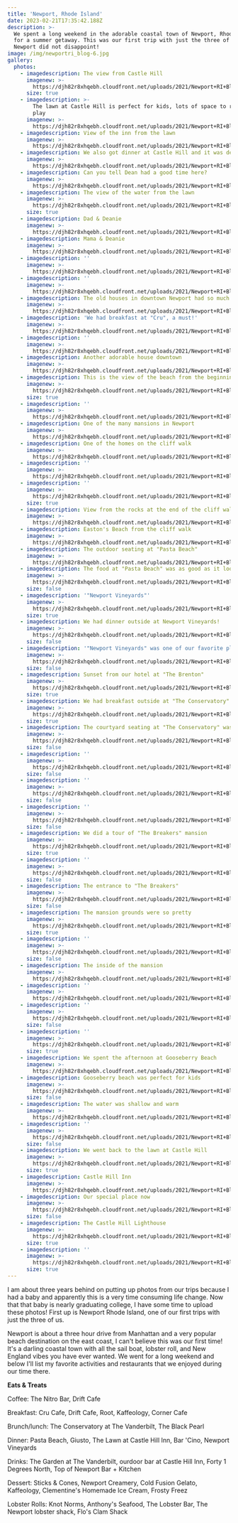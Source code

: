 ```yaml
---
title: 'Newport, Rhode Island'
date: 2023-02-21T17:35:42.188Z
description: >-
  We spent a long weekend in the adorable coastal town of Newport, Rhode Island
  for a summer getaway. This was our first trip with just the three of us and
  Newport did not disappoint!
image: /img/newportri_blog-6.jpg
gallery:
  photos:
    - imagedescription: The view from Castle Hill
      imagenew: >-
        https://djh82r8xhqebh.cloudfront.net/uploads/2021/Newport+RI+Blog/NewportRI_blog-1.jpg
      size: true
    - imagedescription: >-
        The lawn at Castle Hill is perfect for kids, lots of space to run and
        play
      imagenew: >-
        https://djh82r8xhqebh.cloudfront.net/uploads/2021/Newport+RI+Blog/NewportRI_blog-2.jpg
    - imagedescription: View of the inn from the lawn
      imagenew: >-
        https://djh82r8xhqebh.cloudfront.net/uploads/2021/Newport+RI+Blog/NewportRI_blog-4.jpg
    - imagedescription: We also got dinner at Castle Hill and it was delicious
      imagenew: >-
        https://djh82r8xhqebh.cloudfront.net/uploads/2021/Newport+RI+Blog/NewportRI_blog-3.jpg
    - imagedescription: Can you tell Dean had a good time here?
      imagenew: >-
        https://djh82r8xhqebh.cloudfront.net/uploads/2021/Newport+RI+Blog/NewportRI_blog-5.jpg
    - imagedescription: The view of the water from the lawn
      imagenew: >-
        https://djh82r8xhqebh.cloudfront.net/uploads/2021/Newport+RI+Blog/NewportRI_blog-6.jpg
      size: true
    - imagedescription: Dad & Deanie
      imagenew: >-
        https://djh82r8xhqebh.cloudfront.net/uploads/2021/Newport+RI+Blog/NewportRI_blog-7.jpg
    - imagedescription: Mama & Deanie
      imagenew: >-
        https://djh82r8xhqebh.cloudfront.net/uploads/2021/Newport+RI+Blog/NewportRI_blog-8.jpg
    - imagedescription: ''
      imagenew: >-
        https://djh82r8xhqebh.cloudfront.net/uploads/2021/Newport+RI+Blog/NewportRI_blog-10.jpg
    - imagedescription: ''
      imagenew: >-
        https://djh82r8xhqebh.cloudfront.net/uploads/2021/Newport+RI+Blog/NewportRI_blog-9.jpg
    - imagedescription: The old houses in downtown Newport had so much character
      imagenew: >-
        https://djh82r8xhqebh.cloudfront.net/uploads/2021/Newport+RI+Blog/NewportRI_blog-11.jpg
    - imagedescription: 'We had breakfast at "Cru", a must!'
      imagenew: >-
        https://djh82r8xhqebh.cloudfront.net/uploads/2021/Newport+RI+Blog/NewportRI_blog-12.jpg
    - imagedescription: ''
      imagenew: >-
        https://djh82r8xhqebh.cloudfront.net/uploads/2021/Newport+RI+Blog/NewportRI_blog-13.jpg
    - imagedescription: Another adorable house downtown
      imagenew: >-
        https://djh82r8xhqebh.cloudfront.net/uploads/2021/Newport+RI+Blog/NewportRI_blog-14.jpg
    - imagedescription: This is the view of the beach from the beginning of the cliff walk
      imagenew: >-
        https://djh82r8xhqebh.cloudfront.net/uploads/2021/Newport+RI+Blog/NewportRI_blog-23.jpg
      size: true
    - imagedescription: ''
      imagenew: >-
        https://djh82r8xhqebh.cloudfront.net/uploads/2021/Newport+RI+Blog/NewportRI_blog-25.jpg
    - imagedescription: One of the many mansions in Newport
      imagenew: >-
        https://djh82r8xhqebh.cloudfront.net/uploads/2021/Newport+RI+Blog/NewportRI_blog-26.jpg
    - imagedescription: One of the homes on the cliff walk
      imagenew: >-
        https://djh82r8xhqebh.cloudfront.net/uploads/2021/Newport+RI+Blog/NewportRI_blog-27.jpg
    - imagedescription: ''
      imagenew: >-
        https://djh82r8xhqebh.cloudfront.net/uploads/2021/Newport+RI+Blog/NewportRI_blog-28.jpg
    - imagedescription: ''
      imagenew: >-
        https://djh82r8xhqebh.cloudfront.net/uploads/2021/Newport+RI+Blog/NewportRI_blog-24.jpg
      size: true
    - imagedescription: View from the rocks at the end of the cliff walk
      imagenew: >-
        https://djh82r8xhqebh.cloudfront.net/uploads/2021/Newport+RI+Blog/NewportRI_blog-29.jpg
    - imagedescription: Easton's Beach from the cliff walk
      imagenew: >-
        https://djh82r8xhqebh.cloudfront.net/uploads/2021/Newport+RI+Blog/NewportRI_blog-30.jpg
    - imagedescription: The outdoor seating at "Pasta Beach"
      imagenew: >-
        https://djh82r8xhqebh.cloudfront.net/uploads/2021/Newport+RI+Blog/NewportRI_blog-15.jpg
    - imagedescription: The food at "Pasta Beach" was as good as it looks
      imagenew: >-
        https://djh82r8xhqebh.cloudfront.net/uploads/2021/Newport+RI+Blog/NewportRI_blog-16.jpg
      size: false
    - imagedescription: '"Newport Vineyards"'
      imagenew: >-
        https://djh82r8xhqebh.cloudfront.net/uploads/2021/Newport+RI+Blog/NewportRI_blog-35.jpg
      size: true
    - imagedescription: We had dinner outside at Newport Vineyards!
      imagenew: >-
        https://djh82r8xhqebh.cloudfront.net/uploads/2021/Newport+RI+Blog/NewportRI_blog-37.jpg
      size: false
    - imagedescription: '"Newport Vineyards" was one of our favorite places in Newport'
      imagenew: >-
        https://djh82r8xhqebh.cloudfront.net/uploads/2021/Newport+RI+Blog/NewportRI_blog-36.jpg
      size: false
    - imagedescription: Sunset from our hotel at "The Brenton"
      imagenew: >-
        https://djh82r8xhqebh.cloudfront.net/uploads/2021/Newport+RI+Blog/NewportRI_blog-39.jpg
      size: true
    - imagedescription: We had breakfast outside at "The Conservatory" at the Vanderbilt
      imagenew: >-
        https://djh82r8xhqebh.cloudfront.net/uploads/2021/Newport+RI+Blog/NewportRI_blog-20.jpg
      size: true
    - imagedescription: The courtyard seating at "The Conservatory" was gorgeous
      imagenew: >-
        https://djh82r8xhqebh.cloudfront.net/uploads/2021/Newport+RI+Blog/NewportRI_blog-18.jpg
      size: false
    - imagedescription: ''
      imagenew: >-
        https://djh82r8xhqebh.cloudfront.net/uploads/2021/Newport+RI+Blog/NewportRI_blog-19.jpg
      size: false
    - imagedescription: ''
      imagenew: >-
        https://djh82r8xhqebh.cloudfront.net/uploads/2021/Newport+RI+Blog/NewportRI_blog-22.jpg
      size: false
    - imagedescription: ''
      imagenew: >-
        https://djh82r8xhqebh.cloudfront.net/uploads/2021/Newport+RI+Blog/NewportRI_blog-21.jpg
      size: false
    - imagedescription: We did a tour of "The Breakers" mansion
      imagenew: >-
        https://djh82r8xhqebh.cloudfront.net/uploads/2021/Newport+RI+Blog/NewportRI_blog-47.jpg
      size: true
    - imagedescription: ''
      imagenew: >-
        https://djh82r8xhqebh.cloudfront.net/uploads/2021/Newport+RI+Blog/NewportRI_blog-17.jpg
      size: false
    - imagedescription: The entrance to "The Breakers"
      imagenew: >-
        https://djh82r8xhqebh.cloudfront.net/uploads/2021/Newport+RI+Blog/NewportRI_blog-41.jpg
      size: false
    - imagedescription: The mansion grounds were so pretty
      imagenew: >-
        https://djh82r8xhqebh.cloudfront.net/uploads/2021/Newport+RI+Blog/NewportRI_blog-40.jpg
      size: true
    - imagedescription: ''
      imagenew: >-
        https://djh82r8xhqebh.cloudfront.net/uploads/2021/Newport+RI+Blog/NewportRI_blog-42.jpg
      size: false
    - imagedescription: The inside of the mansion
      imagenew: >-
        https://djh82r8xhqebh.cloudfront.net/uploads/2021/Newport+RI+Blog/NewportRI_blog-43.jpg
    - imagedescription: ''
      imagenew: >-
        https://djh82r8xhqebh.cloudfront.net/uploads/2021/Newport+RI+Blog/NewportRI_blog-44.jpg
    - imagedescription: ''
      imagenew: >-
        https://djh82r8xhqebh.cloudfront.net/uploads/2021/Newport+RI+Blog/NewportRI_blog-46.jpg
      size: false
    - imagedescription: ''
      imagenew: >-
        https://djh82r8xhqebh.cloudfront.net/uploads/2021/Newport+RI+Blog/NewportRI_blog-48.jpg
      size: true
    - imagedescription: We spent the afternoon at Gooseberry Beach
      imagenew: >-
        https://djh82r8xhqebh.cloudfront.net/uploads/2021/Newport+RI+Blog/NewportRI_blog-32.jpg
    - imagedescription: Gooseberry beach was perfect for kids
      imagenew: >-
        https://djh82r8xhqebh.cloudfront.net/uploads/2021/Newport+RI+Blog/NewportRI_blog-31.jpg
      size: false
    - imagedescription: The water was shallow and warm
      imagenew: >-
        https://djh82r8xhqebh.cloudfront.net/uploads/2021/Newport+RI+Blog/NewportRI_blog-33.jpg
    - imagedescription: ''
      imagenew: >-
        https://djh82r8xhqebh.cloudfront.net/uploads/2021/Newport+RI+Blog/NewportRI_blog-34.jpg
      size: false
    - imagedescription: We went back to the lawn at Castle Hill
      imagenew: >-
        https://djh82r8xhqebh.cloudfront.net/uploads/2021/Newport+RI+Blog/NewportRI_blog-51.jpg
      size: true
    - imagedescription: Castle Hill Inn
      imagenew: >-
        https://djh82r8xhqebh.cloudfront.net/uploads/2021/Newport+RI+Blog/NewportRI_blog-49.jpg
    - imagedescription: Our special place now
      imagenew: >-
        https://djh82r8xhqebh.cloudfront.net/uploads/2021/Newport+RI+Blog/NewportRI_blog-50.jpg
      size: false
    - imagedescription: The Castle Hill Lighthouse
      imagenew: >-
        https://djh82r8xhqebh.cloudfront.net/uploads/2021/Newport+RI+Blog/NewportRI_blog-52.jpg
      size: true
    - imagedescription: ''
      imagenew: >-
        https://djh82r8xhqebh.cloudfront.net/uploads/2021/Newport+RI+Blog/NewportRI_blog-53.jpg
      size: true
---
```

I am about three years behind on putting up photos from our trips because I had a baby and apparently this is a very time consuming life change. Now that that baby is nearly graduating college, I have some time to upload these photos! First up is Newport Rhode Island, one of our first trips with just the three of us. 

Newport is about a three hour drive from Manhattan and a very popular beach destination on the east coast, I can't believe this was our first time! It's a darling coastal town with all the sail boat, lobster roll, and New England vibes you have ever wanted. We went for a long weekend and below I'll list my favorite activities and restaurants that we enjoyed during our time there.

**Eats & Treats**

Coffee: The Nitro Bar, Drift Cafe

Breakfast: Cru Cafe, Drift Cafe, Root, Kaffeology, Corner Cafe

Brunch/lunch: The Conservatory at The Vanderbilt, The Black Pearl

Dinner: Pasta Beach, Giusto, The Lawn at Castle Hill Inn, Bar 'Cino, Newport Vineyards

Drinks: The Garden at The Vanderbilt, ourdoor bar at Castle Hill Inn, Forty 1 Degrees North, Top of Newport Bar + Kitchen

Dessert: Sticks & Cones, Newport Creamery, Cold Fusion Gelato, Kaffeology, Clementine's Homemade Ice Cream, Frosty Freez

Lobster Rolls: Knot Norms, Anthony's Seafood, The Lobster Bar, The Newport lobster shack, Flo's Clam Shack
